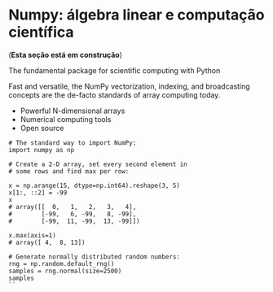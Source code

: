# Numpy: álgebra linear e computação científica

(**Esta seção está em construção**)

The fundamental package for scientific computing with Python

Fast and versatile, the NumPy vectorization, indexing, and broadcasting concepts are the de-facto standards of array computing today.

- Powerful N-dimensional arrays
- Numerical computing tools
- Open source

```
# The standard way to import NumPy:
import numpy as np

# Create a 2-D array, set every second element in
# some rows and find max per row:

x = np.arange(15, dtype=np.int64).reshape(3, 5)
x[1:, ::2] = -99
x
# array([[  0,   1,   2,   3,   4],
#        [-99,   6, -99,   8, -99],
#        [-99,  11, -99,  13, -99]])

x.max(axis=1)
# array([ 4,  8, 13])

# Generate normally distributed random numbers:
rng = np.random.default_rng()
samples = rng.normal(size=2500)
samples
``

